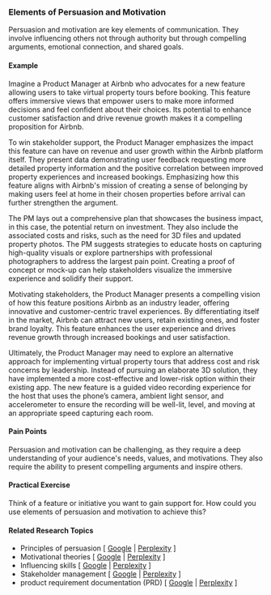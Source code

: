 ### Elements of Persuasion and Motivation

Persuasion and motivation are key elements of communication. They involve influencing others not through authority but through compelling arguments, emotional connection, and shared goals.

#### Example

Imagine a Product Manager at Airbnb who advocates for a new feature allowing users to take virtual property tours before booking. This feature offers immersive views that empower users to make more informed decisions and feel confident about their choices. Its potential to enhance customer satisfaction and drive revenue growth makes it a compelling proposition for Airbnb.

To win stakeholder support, the Product Manager emphasizes the impact this feature can have on revenue and user growth within the Airbnb platform itself. They present data demonstrating user feedback requesting more detailed property information and the positive correlation between improved property experiences and increased bookings. Emphasizing how this feature aligns with Airbnb's mission of creating a sense of belonging by making users feel at home in their chosen properties before arrival can further strengthen the argument.

The PM lays out a comprehensive plan that showcases the business impact, in this case, the potential return on investment. They also include the associated costs and risks, such as the need for 3D files and updated property photos. The PM suggests strategies to educate hosts on capturing high-quality visuals or explore partnerships with professional photographers to address the largest pain point. Creating a proof of concept or mock-up can help stakeholders visualize the immersive experience and solidify their support.

Motivating stakeholders, the Product Manager presents a compelling vision of how this feature positions Airbnb as an industry leader, offering innovative and customer-centric travel experiences. By differentiating itself in the market, Airbnb can attract new users, retain existing ones, and foster brand loyalty. This feature enhances the user experience and drives revenue growth through increased bookings and user satisfaction.

Ultimately, the Product Manager may need to explore an alternative approach for implementing virtual property tours that address cost and risk concerns by leadership. Instead of pursuing an elaborate 3D solution, they have implemented a more cost-effective and lower-risk option within their existing app. The new feature is a guided video recording experience for the host that uses the phone’s camera, ambient light sensor, and accelerometer to ensure the recording will be well-lit, level, and moving at an appropriate speed capturing each room.

#### Pain Points

Persuasion and motivation can be challenging, as they require a deep understanding of your audience's needs, values, and motivations. They also require the ability to present compelling arguments and inspire others.

#### Practical Exercise

Think of a feature or initiative you want to gain support for. How could you use elements of persuasion and motivation to achieve this?

#### Related Research Topics

- Principles of persuasion [ [Google](https://www.google.com/search?q=Principles%20of%20persuasion%20in%20product%20management) | [Perplexity](https://www.perplexity.ai/?q=Principles%20of%20persuasion%20in%20product%20management) ]
- Motivational theories [ [Google](https://www.google.com/search?q=Motivational%20theories%20in%20product%20management) | [Perplexity](https://www.perplexity.ai/?q=Motivational%20theories%20in%20product%20management) ]
- Influencing skills [ [Google](https://www.google.com/search?q=Influencing%20skills%20in%20product%20management) | [Perplexity](https://www.perplexity.ai/?q=Influencing%20skills%20in%20product%20management) ]
- Stakeholder management [ [Google](https://www.google.com/search?q=Stakeholder%20management%20in%20product%20management) | [Perplexity](https://www.perplexity.ai/?q=Stakeholder%20management%20in%20product%20management) ]
- product requirement documentation (PRD) [ [Google](https://www.google.com/search?q=product%20requirement%20documentation%20%28PRD%29%20in%20product%20management) | [Perplexity](https://www.perplexity.ai/?q=product%20requirement%20documentation%20%28PRD%29%20in%20product%20management) ]


